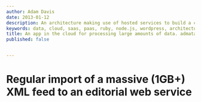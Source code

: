 ```yaml
---
author: Adam Davis
date: 2013-01-12
description: An architecture making use of hosted services to build a complete system in the cloud for large data processing
keywords: data, cloud, saas, paas, ruby, node.js, wordpress, architecture, xml
title: An app in the cloud for processing large amounts of data. admataz.
published: false


---
```


Regular import of a massive (1GB+) XML feed to an editorial web service
=======================================================================